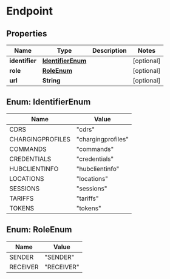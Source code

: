 # Endpoint

## Properties
Name | Type | Description | Notes
------------ | ------------- | ------------- | -------------
**identifier** | [**IdentifierEnum**](#IdentifierEnum) |  |  [optional]
**role** | [**RoleEnum**](#RoleEnum) |  |  [optional]
**url** | **String** |  |  [optional]

<a name="IdentifierEnum"></a>
## Enum: IdentifierEnum
Name | Value
---- | -----
CDRS | &quot;cdrs&quot;
CHARGINGPROFILES | &quot;chargingprofiles&quot;
COMMANDS | &quot;commands&quot;
CREDENTIALS | &quot;credentials&quot;
HUBCLIENTINFO | &quot;hubclientinfo&quot;
LOCATIONS | &quot;locations&quot;
SESSIONS | &quot;sessions&quot;
TARIFFS | &quot;tariffs&quot;
TOKENS | &quot;tokens&quot;

<a name="RoleEnum"></a>
## Enum: RoleEnum
Name | Value
---- | -----
SENDER | &quot;SENDER&quot;
RECEIVER | &quot;RECEIVER&quot;
